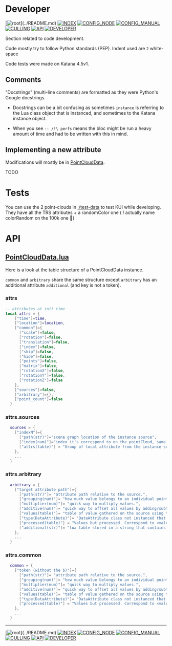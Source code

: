 # Developer

[![root](https://img.shields.io/badge/back_to_root-536362?)](../README.md)
[![INDEX](https://img.shields.io/badge/index-4f4f4f?labelColor=blue)](INDEX.md)
[![CONFIG_NODE](https://img.shields.io/badge/config--node-4f4f4f)](CONFIG_NODE.md)
[![CONFIG_MANUAL](https://img.shields.io/badge/config--manual-4f4f4f)](CONFIG_MANUAL.md)
[![CULLING](https://img.shields.io/badge/culling-4f4f4f)](CULLING.md)
[![API](https://img.shields.io/badge/api-4f4f4f)](API.md)
[![DEVELOPER](https://img.shields.io/badge/developer-fcb434)](DEVELOPER.md)


Section related to code development.

Code mostly try to follow Python standards (PEP).
Indent used are `2` white-space

Code tests were made on Katana 4.5v1.

## Comments

"Docstrings" (multi-line comments) are formatted as they were Python's Google docstrings. 

- Docstrings can be a bit confusing as sometimes `instance` is referring to 
the Lua class object that is instanced, and sometimes to the Katana instance object.

- When you see `-- /!\ perfs` means the bloc might be run a heavy amount of time and
  had to be written with this in mind.

## Implementing a new attribute

Modifications will mostly be in [PointCloudData](../kui/PointCloudData.lua).

TODO

# Tests

You can use the 2 point-clouds in [./test-data](./test-data) to test KUI
while developing. They have all the TRS attributes + a randomColor one (
! actually name colorRandom on the 100k one 😬)

# API

## [PointCloudData.lua](../kui/PointCloudData.lua)

Here is a look at the table structure of a PointCloudData instance.

`common` and `arbitrary` share the same structure except `arbitrary` has an
additional attribute `additional` (and key is not a token).

### attrs

```lua
-- attributes at init time  
local attrs = {
    ["time"]=time,
    ["location"]=location,
    ["common"]={
      ["scale"]=false,
      ["rotation"]=false,
      ["translation"]=false,
      ["index"]=false,
      ["skip"]=false,
      ["hide"]=false,
      ["points"]=false,
      ["matrix"]=false,
      ["rotationX"]=false,
      ["rotationY"]=false,
      ["rotationZ"]=false
    },
    ["sources"]=false,
    ["arbitrary"]={},
    ["point_count"]=false
  }

```

### attrs.sources
```lua
  sources = {
    ["indexN"]={
      ["path(str)"]="scene graph location of the instance source",
      ["index(num)"]="index it's correspond to on the pointCloud, same as the parent key (indexN).",
      ["attrs(table)"] = "Group of local attribute from the instance source location to copy on the instance"
    },
	...
  }
```
### attrs.arbitrary
```lua
  arbitrary = {
    ["target attribute path"]={
      ["path(str)"]= "attribute path relative to the source.",
      ["grouping(num)"]= "how much value belongs to an individual point.",
      ["multiplier(num)"]= "quick way to multiply values.",
      ["additive(num)"]= "quick way to offset all values by adding/subtracting a value.",
      ["values(table)"]= "table of value gathered on the source using the above path",
      ["type(DataAttribute)"]= "DataAttribute class not instanced that correspond to values",
      ["processed(table)"] = "Values but processed. Correspond to <values> * <multiplier> + <additive>.",
      ["additional(str)"]= "lua table stored in a string that contains aditional attributes to create on instance"
    },
    ...
  }
```
### attrs.common
```lua
  common = {
    ["token (without the $)"]={
      ["path(str)"]= "attribute path relative to the source.",
      ["grouping(num)"]= "how much value belongs to an individual point.",
      ["multiplier(num)"]= "quick way to multiply values.",
      ["additive(num)"]= "quick way to offset all values by adding/subtracting a value.",
      ["values(table)"]= "table of value gathered on the source using the above path",
      ["type(DataAttribute)"]= "DataAttribute class not instanced that correspond to values",
      ["processed(table)"] = "Values but processed. Correspond to <values> * <multiplier> + <additive>."
    },
    ...
  }
```

---
[![root](https://img.shields.io/badge/back_to_root-536362?)](../README.md)
[![INDEX](https://img.shields.io/badge/index-4f4f4f?labelColor=blue)](INDEX.md)
[![CONFIG_NODE](https://img.shields.io/badge/config--node-4f4f4f)](CONFIG_NODE.md)
[![CONFIG_MANUAL](https://img.shields.io/badge/config--manual-4f4f4f)](CONFIG_MANUAL.md)
[![CULLING](https://img.shields.io/badge/culling-4f4f4f)](CULLING.md)
[![API](https://img.shields.io/badge/api-4f4f4f)](API.md)
[![DEVELOPER](https://img.shields.io/badge/developer-fcb434)](DEVELOPER.md)
